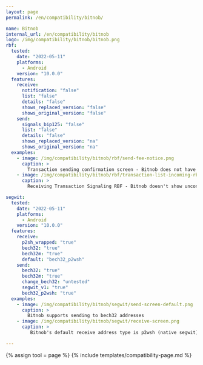 ```yaml
---
layout: page
permalink: /en/compatibility/bitnob/

name: Bitnob
internal_url: /en/compatibility/bitnob
logo: /img/compatibility/bitnob/bitnob.png
rbf:
  tested:
    date: "2022-05-11"
    platforms:
      - Android
    version: "10.0.0"
  features:
    receive:
      notification: "false"
      list: "false"
      details: "false"
      shows_replaced_version: "false"
      shows_original_version: "false"
    send:
      signals_bip125: "false"
      list: "false"
      details: "false"
      shows_replaced_version: "na"
      shows_original_version: "na"
  examples:
    - image: /img/compatibility/bitnob/rbf/send-fee-notice.png
      caption: >
        Transaction sending confirmation screen - Bitnob does not have an option to enable RBF when sending transactions.
    - image: /img/compatibility/bitnob/rbf/transaction-list-incoming-rbf.png
      caption: >
        Receiving Transaction Signaling RBF - Bitnob doesn't show unconfirmed transactions signaling RBF.

segwit:
  tested:
    date: "2022-05-11"
    platforms:
      - Android
    version: "10.0.0"
  features:
    receive:
      p2sh_wrapped: "true"
      bech32: "true"
      bech32m: "true"
      default: "bech32_p2wsh"
    send:
      bech32: "true"
      bech32m: "true"
      change_bech32: "untested"
      segwit_v1: "true"
      bech32_p2wsh: "true"
  examples:
    - image: /img/compatibility/bitnob/segwit/send-screen-default.png
      caption: >
        Bitnob supports sending to bech32 addresses
    - image: /img/compatibility/bitnob/segwit/receive-screen.png
      caption: >
         Bitnob's default receive address type is p2wsh (native segwit)

---
```

<!-- BitNob -->

{% assign tool = page %}
{% include templates/compatibility-page.md %}
